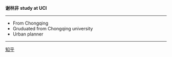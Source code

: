 **谢林非**
**study at UCl**
***
+ From Chongqing
+ Gruduated from Chongqing university
+ Urban planner 
***
[知乎](https://www.zhihu.com/people/xie-lin-fei-31)